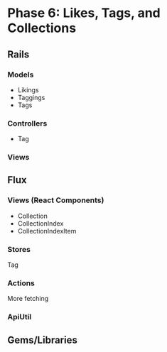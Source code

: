 # Phase 6: Likes, Tags, and Collections

## Rails
### Models
* Likings
* Taggings
* Tags

### Controllers
* Tag

### Views


## Flux
### Views (React Components)
* Collection
* CollectionIndex
* CollectionIndexItem

### Stores
Tag

### Actions
More fetching

### ApiUtil

## Gems/Libraries
